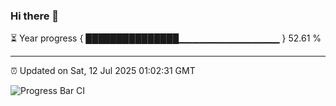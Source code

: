 ### Hi there 👋

⏳ Year progress { ███████████████▁▁▁▁▁▁▁▁▁▁▁▁▁▁▁ } 52.61 %

---

⏰ Updated on Sat, 12 Jul 2025 01:02:31 GMT

![Progress Bar CI](https://github.com/Shyam-Makwana/GitHub-Actions-Demo/workflows/Progress%20Bar%20CI/badge.svg)
